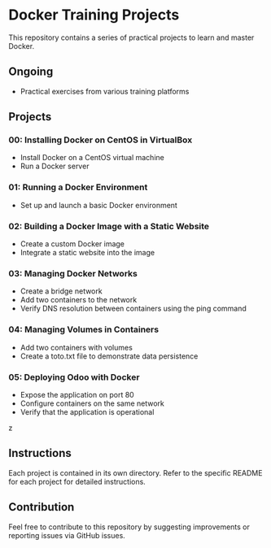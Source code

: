 # Docker Training Projects

This repository contains a series of practical projects to learn and master Docker.

## Ongoing

- Practical exercises from various training platforms

## Projects

### 00: Installing Docker on CentOS in VirtualBox
- Install Docker on a CentOS virtual machine
- Run a Docker server

### 01: Running a Docker Environment
- Set up and launch a basic Docker environment

### 02: Building a Docker Image with a Static Website
- Create a custom Docker image
- Integrate a static website into the image

### 03: Managing Docker Networks
- Create a bridge network
- Add two containers to the network
- Verify DNS resolution between containers using the ping command

### 04: Managing Volumes in Containers
- Add two containers with volumes
- Create a toto.txt file to demonstrate data persistence

### 05: Deploying Odoo with Docker
- Expose the application on port 80
- Configure containers on the same network
- Verify that the application is operational

z

## Instructions

Each project is contained in its own directory. Refer to the specific README for each project for detailed instructions.

## Contribution

Feel free to contribute to this repository by suggesting improvements or reporting issues via GitHub issues.